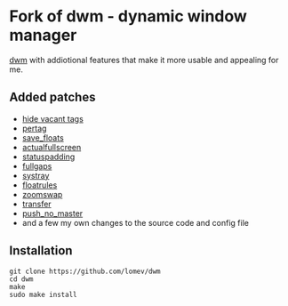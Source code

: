 # Fork of dwm - dynamic window manager

[dwm](https://dwm.suckless.org) with addiotional features that make it more usable and appealing for me.

## Added patches

- [hide vacant tags](http://dwm.suckless.org/patches/hide_vacant_tags)
- [pertag](http://dwm.suckless.org/patches/pertag)
- [save_floats](http://dwm.suckless.org/patches/save_floats)
- [actualfullscreen](http://dwm.suckless.org/patches/actualfullscreen)
- [statuspadding](http://dwm.suckless.org/patches/statuspadding)
- [fullgaps](http://dwm.suckless.org/patches/fullgaps)
- [systray](http://dwm.suckless.org/patches/systray)
- [floatrules](http://dwm.suckless.org/patches/floatrules)
- [zoomswap](http://dwm.suckless.org/patches/zoomswap)
- [transfer](http://dwm.suckless.org/patches/transfer)
- [push_no_master](http://dwm.suckless.org/patches/push)
- and a few my own changes to the source code and config file 

## Installation

```
git clone https://github.com/lomev/dwm
cd dwm
make
sudo make install
```

